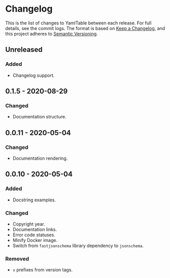 # Changelog

This is the list of changes to YamlTable between each release. For full details,
see the commit logs. The format is based on [Keep a
Changelog](https://keepachangelog.com/en/1.0.0/), and this project adheres to
[Semantic Versioning](https://semver.org/spec/v2.0.0.html).

## Unreleased

### Added

- Changelog support.

## 0.1.5 - 2020-08-29

### Changed

- Documentation structure.

## 0.0.11 - 2020-05-04

### Changed

- Documentation rendering.

## 0.0.10 - 2020-05-04

### Added

- Docstring examples.

### Changed

- Copyright year.
- Documentation links.
- Error code statuses.
- Minify Docker image.
- Switch from `fastjsonschema` library dependency to `jsonschema`.

### Removed

- `v` prefixes from version tags.
